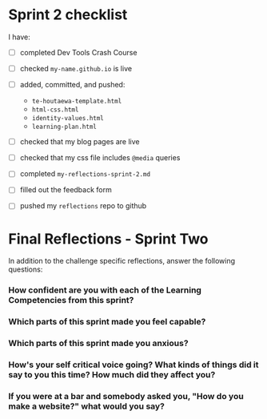 # Sprint 2 checklist

I have:
- [ ] completed Dev Tools Crash Course
- [ ] checked `my-name.github.io` is live
- [ ] added, committed, and pushed:
    - `te-houtaewa-template.html`
    - `html-css.html`
    - `identity-values.html` 
    - `learning-plan.html` 
- [ ] checked that my blog pages are live
- [ ] checked that my css file includes `@media` queries
- [ ] completed `my-reflections-sprint-2.md`
- [ ] filled out the feedback form
- [ ] pushed my `reflections` repo to github



# Final Reflections - Sprint Two 

In addition to the challenge specific reflections, answer the following questions:

### How confident are you with each of the Learning Competencies from this sprint?



### Which parts of this sprint made you feel capable?



### Which parts of this sprint made you anxious?



### How's your self critical voice going? What kinds of things did it say to you this time? How much did they affect you?



### If you were at a bar and somebody asked you, "How do you make a website?" what would you say?


